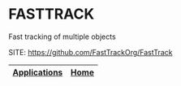# FASTTRACK
 
 Fast tracking of multiple objects
 
 SITE: https://github.com/FastTrackOrg/FastTrack

 | [Applications](https://portable-linux-apps.github.io/apps.html) | [Home](https://portable-linux-apps.github.io)
 | --- | --- |

